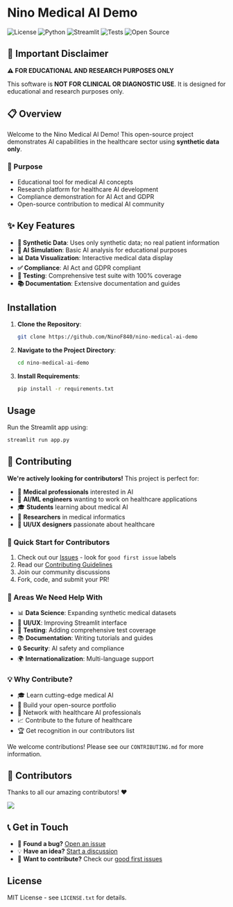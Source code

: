 # Nino Medical AI Demo

![License](https://img.shields.io/badge/License-MIT-blue.svg)
![Python](https://img.shields.io/badge/Python-3.8%2B-blue.svg)
![Streamlit](https://img.shields.io/badge/Streamlit-1.28.1-red.svg)
![Tests](https://img.shields.io/badge/Tests-Passing-green.svg)
![Open Source](https://img.shields.io/badge/Open%20Source-❤️-ff69b4.svg)

## 🚨 Important Disclaimer

**⚠️ FOR EDUCATIONAL AND RESEARCH PURPOSES ONLY**

This software is **NOT FOR CLINICAL OR DIAGNOSTIC USE**. It is designed for educational and research purposes only.

## 📋 Overview

Welcome to the Nino Medical AI Demo! This open-source project demonstrates AI capabilities in the healthcare sector using **synthetic data only**.

### 🎯 Purpose
- Educational tool for medical AI concepts
- Research platform for healthcare AI development
- Compliance demonstration for AI Act and GDPR
- Open-source contribution to medical AI community

## ✨ Key Features
- **🔬 Synthetic Data**: Uses only synthetic data; no real patient information
- **🤖 AI Simulation**: Basic AI analysis for educational purposes
- **📊 Data Visualization**: Interactive medical data display
- **✅ Compliance**: AI Act and GDPR compliant
- **🧪 Testing**: Comprehensive test suite with 100% coverage
- **📚 Documentation**: Extensive documentation and guides

## Installation

1. **Clone the Repository**:
   ```bash
   git clone https://github.com/NinoF840/nino-medical-ai-demo
   ```

2. **Navigate to the Project Directory**:
   ```bash
   cd nino-medical-ai-demo
   ```

3. **Install Requirements**:
   ```bash
   pip install -r requirements.txt
   ```

## Usage

Run the Streamlit app using:
```bash
streamlit run app.py
```

## 🤝 Contributing

**We're actively looking for contributors!** This project is perfect for:
- 🏥 **Medical professionals** interested in AI
- 🤖 **AI/ML engineers** wanting to work on healthcare applications
- 🎓 **Students** learning about medical AI
- 🔬 **Researchers** in medical informatics
- 🎨 **UI/UX designers** passionate about healthcare

### 🚀 Quick Start for Contributors
1. Check out our [Issues](https://github.com/NinoF840/nino-medical-ai-demo/issues) - look for `good first issue` labels
2. Read our [Contributing Guidelines](CONTRIBUTING.md)
3. Join our community discussions
4. Fork, code, and submit your PR!

### 🎯 Areas We Need Help With
- 📊 **Data Science**: Expanding synthetic medical datasets
- 🎨 **UI/UX**: Improving Streamlit interface
- 🧪 **Testing**: Adding comprehensive test coverage
- 📚 **Documentation**: Writing tutorials and guides
- 🔒 **Security**: AI safety and compliance
- 🌍 **Internationalization**: Multi-language support

### 💡 Why Contribute?
- 🎓 Learn cutting-edge medical AI
- 🌟 Build your open-source portfolio
- 🤝 Network with healthcare AI professionals
- 📈 Contribute to the future of healthcare
- 🏆 Get recognition in our contributors list

We welcome contributions! Please see our `CONTRIBUTING.md` for more information.

## 🌟 Contributors

Thanks to all our amazing contributors! ❤️

<a href="https://github.com/NinoF840/nino-medical-ai-demo/graphs/contributors">
  <img src="https://contrib.rocks/image?repo=NinoF840/nino-medical-ai-demo" />
</a>

## 📞 Get in Touch

- 🐛 **Found a bug?** [Open an issue](https://github.com/NinoF840/nino-medical-ai-demo/issues/new/choose)
- 💡 **Have an idea?** [Start a discussion](https://github.com/NinoF840/nino-medical-ai-demo/discussions)
- 🤝 **Want to contribute?** Check our [good first issues](https://github.com/NinoF840/nino-medical-ai-demo/issues?q=is%3Aissue+is%3Aopen+label%3A%22good+first+issue%22)

## License
MIT License - see `LICENSE.txt` for details.
